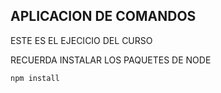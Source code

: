 ## APLICACION DE COMANDOS 
ESTE ES EL EJECICIO DEL CURSO

RECUERDA INSTALAR LOS PAQUETES DE NODE

```
npm install
```